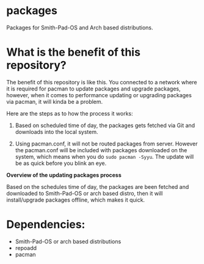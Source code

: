 # packages
Packages for Smith-Pad-OS and Arch based distributions. 


# What is the benefit of this repository? 

The benefit of this repository is like this. You connected to a network where it is required
for pacman to update packages and upgrade packages, however, when it comes to performance 
updating or upgrading packages via pacman, it will kinda be a problem.  

Here are the steps as to how the process it works:

1. Based on scheduled time of day, the packages gets fetched via Git and downloads into 
   the local system. 


2. Using pacman.conf, it will not be routed packages from server. However the pacman.conf
   will be included with packages downloaded on the system, which means when you do 
   `sudo pacman -Syyu`. The update will be as quick before you blink an eye. 


**Overview of the updating packages process**

Based on the schedules time of day, the packages are been fetched and downloaded to Smith-Pad-OS
or arch based distro, then it will install/upgrade packages offline, which makes it quick. 


# Dependencies: 

- Smith-Pad-OS or arch based distributions
- repoadd 
- pacman 
